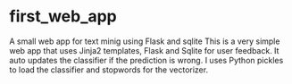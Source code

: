 # first_web_app
A small web app for text minig using Flask and sqlite
This is a very simple web app that uses Jinja2 templates, Flask and Sqlite for user feedback. It auto updates the classifier if the prediction is wrong.
I uses Python pickles to load the classifier and stopwords for the vectorizer.
